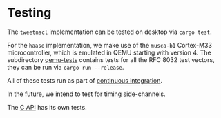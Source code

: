 # Testing

The `tweetnacl` implementation can be tested on desktop via `cargo test`.

For the `haase` implementation, we make use of the `musca-b1` Cortex-M33 microcontroller,
which is emulated in QEMU starting with version 4.
The subdirectory [qemu-tests](https://github.com/nickray/salty/tree/main/qemu-tests)
contains tests for all the RFC 8032 test vectors, they can be run via
`cargo run --release`.

All of these tests run as part of [continuous integration](https://builds.sr.ht/~nickray/salty).

In the future, we intend to test for timing side-channels.

The [C API](./c-api.md) has its own tests.
